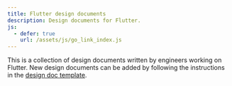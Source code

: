 ```yaml
---
title: Flutter design documents
description: Design documents for Flutter.
js:
  - defer: true
    url: /assets/js/go_link_index.js
---
```


This is a collection of design documents
written by engineers working on Flutter. 
New design documents can be added by following the instructions
in the [design doc template][template].

[template]: {{site.url}}/go/template

<ul id="go-links">
</ul>
